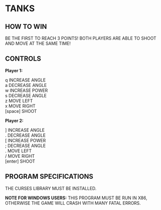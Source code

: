 # TANKS

## HOW TO WIN

BE THE FIRST TO REACH 3 POINTS!
BOTH PLAYERS ARE ABLE TO SHOOT AND MOVE AT THE SAME TIME!

## CONTROLS

  **Player 1:** 
  
  q         INCREASE ANGLE            
  a         DECREASE ANGLE          
  w         INCREASE POWER            
  s         DECREASE ANGLE            
  z         MOVE LEFT                 
  x         MOVE RIGHT                
  [space]   SHOOT          
  
  
  **Player 2:**
  
  ]         INCREASE ANGLE            
  .         DECREASE ANGLE            
  [         INCREASE POWER            
  ;         DECREASE ANGLE           
  .         MOVE LEFT                 
  /         MOVE RIGHT               
  [enter]   SHOOT             
  
## PROGRAM SPECIFICATIONS
  
THE CURSES LIBRARY MUST BE INSTALLED.
  
**NOTE FOR WINDOWS USERS:** 
THIS PROGRAM MUST BE RUN IN X86, OTHERWISE THE GAME WILL CRASH WITH MANY FATAL ERRORS.
  
  
